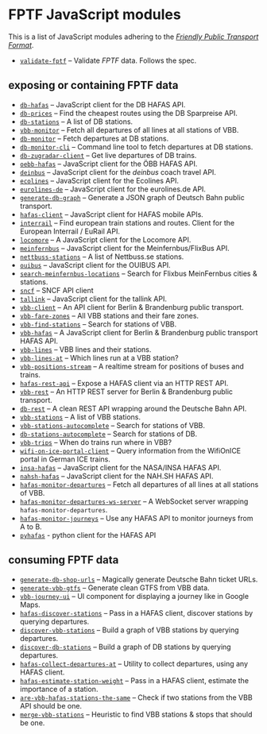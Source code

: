 # FPTF JavaScript modules

This is a list of JavaScript modules adhering to the [*Friendly Public Transport Format*](https://github.com/public-transport/friendly-public-transport-format).

- [`validate-fptf`](https://github.com/public-transport/validate-fptf) – Validate *FPTF* data. Follows the spec.

## exposing or containing FPTF data

- [`db-hafas`](https://github.com/derhuerst/db-hafas) – JavaScript client for the DB HAFAS API.
- [`db-prices`](https://github.com/juliuste/db-prices) – Find the cheapest routes using the DB Sparpreise API.
- [`db-stations`](https://github.com/derhuerst/db-stations) – A list of DB stations.
- [`vbb-monitor`](https://github.com/derhuerst/vbb-monitor) – Fetch all departures of all lines at all stations of VBB.
- [`db-monitor`](https://github.com/derhuerst/db-monitor) – Fetch departures at DB stations.
- [`db-monitor-cli`](https://github.com/derhuerst/db-monitor-cli) – Command line tool to fetch departures at DB stations.
- [`db-zugradar-client`](https://github.com/derhuerst/db-zugradar-client) – Get live departures of DB trains.
- [`oebb-hafas`](https://github.com/juliuste/oebb-hafas) – JavaScript client for the ÖBB HAFAS API.
- [`deinbus`](https://github.com/juliuste/deinbus) – JavaScript client for the *deinbus* coach travel API.
- [`ecolines`](https://github.com/derhuerst/ecolines) – JavaScript client for the Ecolines API.
- [`eurolines-de`](https://github.com/juliuste/eurolines-de) – JavaScript client for the eurolines.de API.
- [`generate-db-graph`](https://github.com/derhuerst/generate-db-graph) – Generate a JSON graph of Deutsch Bahn public transport.
- [`hafas-client`](https://github.com/public-transport/hafas-client) – JavaScript client for HAFAS mobile APIs.
- [`interrail`](https://github.com/juliuste/interrail) – Find european train stations and routes. Client for the European Interrail / EuRail API.
- [`locomore`](https://github.com/derhuerst/locomore) – A JavaScript client for the Locomore API.
- [`meinfernbus`](https://github.com/juliuste/meinfernbus) – JavaScript client for the Meinfernbus/FlixBus API.
- [`nettbuss-stations`](https://github.com/derhuerst/nettbuss-stations) – A list of Nettbuss.se stations.
- [`ouibus`](https://github.com/juliuste/ouibus) – JavaScript client for the OUIBUS API.
- [`search-meinfernbus-locations`](https://github.com/derhuerst/search-meinfernbus-locations) – Search for Flixbus MeinFernbus cities & stations.
- [`sncf`](https://github.com/juliuste/sncf) – SNCF API client
- [`tallink`](https://github.com/juliuste/tallink) – JavaScript client for the tallink API.
- [`vbb-client`](https://github.com/derhuerst/vbb-client) – An API client for Berlin & Brandenburg public transport.
- [`vbb-fare-zones`](https://github.com/derhuerst/vbb-fare-zones) – All VBB stations and their fare zones.
- [`vbb-find-stations`](https://github.com/derhuerst/vbb-find-stations) – Search for stations of VBB.
- [`vbb-hafas`](https://github.com/derhuerst/vbb-hafas) – A JavaScript client for Berlin & Brandenburg public transport HAFAS API.
- [`vbb-lines`](https://github.com/derhuerst/vbb-lines) – VBB lines and their stations.
- [`vbb-lines-at`](https://github.com/derhuerst/vbb-lines-at) – Which lines run at a VBB station?
- [`vbb-positions-stream`](https://github.com/derhuerst/vbb-positions-stream) – A realtime stream for positions of buses and trains.
- [`hafas-rest-api`](https://github.com/derhuerst/hafas-rest-api) – Expose a HAFAS client via an HTTP REST API.
- [`vbb-rest`](https://github.com/derhuerst/vbb-rest) – An HTTP REST server for Berlin & Brandenburg public transport.
- [`db-rest`](https://github.com/derhuerst/db-rest) – A clean REST API wrapping around the Deutsche Bahn API.
- [`vbb-stations`](https://github.com/derhuerst/vbb-stations) – A list of VBB stations.
- [`vbb-stations-autocomplete`](https://github.com/derhuerst/vbb-stations-autocomplete) – Search for stations of VBB.
- [`db-stations-autocomplete`](https://github.com/derhuerst/db-stations-autocomplete) – Search for stations of DB.
- [`vbb-trips`](https://github.com/derhuerst/vbb-trips) – When do trains run where in VBB?
- [`wifi-on-ice-portal-client`](https://github.com/derhuerst/wifi-on-ice-portal-client) – Query information from the WifiOnICE portal in German ICE trains.
- [`insa-hafas`](https://github.com/derhuerst/insa-hafas) – JavaScript client for the NASA/INSA HAFAS API.
- [`nahsh-hafas`](https://github.com/juliuste/nahsh-hafas) – JavaScript client for the NAH.SH HAFAS API.
- [`hafas-monitor-departures`](https://github.com/derhuerst/hafas-monitor-departures) – Fetch all departures of all lines at all stations of VBB.
- [`hafas-monitor-departures-ws-server`](https://github.com/derhuerst/hafas-monitor-departures-ws-server) – A WebSocket server wrapping `hafas-monitor-departures`.
- [`hafas-monitor-journeys`](https://github.com/derhuerst/hafas-monitor-journeys) – Use any HAFAS API to monitor journeys from A to B.
- [`pyhafas`](https://github.com/FahrplanDatenGarten/pyhafas/) - python client for the HAFAS API

## consuming FPTF data

- [`generate-db-shop-urls`](https://github.com/derhuerst/generate-db-shop-urls) – Magically generate Deutsche Bahn ticket URLs.
- [`generate-vbb-gtfs`](https://github.com/derhuerst/generate-vbb-gtfs) – Generate clean GTFS from VBB data.
- [`vbb-journey-ui`](https://github.com/derhuerst/vbb-journey-ui) – UI component for displaying a journey like in Google Maps.
- [`hafas-discover-stations`](https://github.com/derhuerst/hafas-discover-stations) – Pass in a HAFAS client, discover stations by querying departures.
- [`discover-vbb-stations`](https://github.com/derhuerst/discover-vbb-stations) – Build a graph of VBB stations by querying departures.
- [`discover-db-stations`](https://github.com/derhuerst/discover-db-stations) – Build a graph of DB stations by querying departures.
- [`hafas-collect-departures-at`](https://github.com/derhuerst/hafas-collect-departures-at) – Utility to collect departures, using any HAFAS client.
- [`hafas-estimate-station-weight`](https://github.com/derhuerst/hafas-estimate-station-weight) – Pass in a HAFAS client, estimate the importance of a station.
- [`are-vbb-hafas-stations-the-same`](https://github.com/derhuerst/are-vbb-hafas-stations-the-same) – Check if two stations from the VBB API should be one.
- [`merge-vbb-stations`](https://github.com/derhuerst/merge-vbb-stations) – Heuristic to find VBB stations & stops that should be one.
